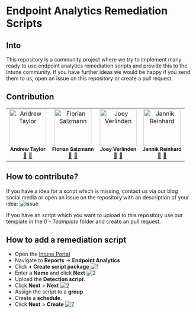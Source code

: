 # Endpoint Analytics Remediation Scripts

## Into
This repository is a community project where we try to implement many ready to use endpoint analytics remediation scripts and provide this to the Intune community. If you have further ideas we would be happy if you send them to us, open an issue on this repository or create a pull request.

## Contribution
<table>
  <tbody>
    <tr>
        <td align="center"><a href="https://github.com/andrew-s-taylor"><img src="https://avatars.githubusercontent.com/u/59832110?v=4" width="100px;" alt="Andrew Taylor"/><br /><sub><b>Andrew Taylor</b></sub></a><br /><a href="https://twitter.com/AndrewTaylor_2" title="Twitter">💬</a> <a href="https://www.linkedin.com/in/andrew-taylor-41707916/" title="LinkedIn">💬</a></td>
        <td align="center"><a href="https://github.com/FlorianSLZ"><img src="https://avatars.githubusercontent.com/u/38555854?v=4" width="100px;" alt="Florian Salzmann"/><br /><sub><b>Florian Salzmann</b></sub></a><br /><a href="https://twitter.com/FlorianSLZ/" title="Twitter">💬</a> <a href="https://www.linkedin.com/in/fsalzmann/" title="LinkedIn">💬</a></td>
        <td align="center"><a href="https://github.com/j0eyv"><img src="https://avatars.githubusercontent.com/u/41282854?v=4" width="100px;" alt="Joey Verlinden"/><br /><sub><b>Joey Verlinden</b></sub></a><br /><a href="https://twitter.com/jvldn1" title="Twitter">💬</a> <a href="https://www.linkedin.com/in/joeyverlinden/" title="LinkedIn">💬</a></td>
        <td align="center"><a href="https://github.com/JayRHa"><img src="https://avatars.githubusercontent.com/u/73911860?v=4" width="100px;" alt="Jannik Reinhard"/><br /><sub><b>Jannik Reinhard</b></sub></a><br /><a href="https://twitter.com/jannik_reinhard" title="Twitter">💬</a> <a href="https://www.linkedin.com/in/jannik-r/" title="LinkedIn">💬</a></td>
  </tbody>
</table>

## How to contribute?
If you have a idea for a script which is missing, contact us via our blog social media or open an issue on the repository with an description of your idea:
![issue](https://github.com/JayRHa/EndpointAnalyticsRemediationScripts/blob/main/.images/submitIdea.png)

If you have an script which you want to upload to this repository use our template in the *0 - Teamplate* folder and create an pull request.

## How to add a remediation script
- Open the [Intune Portal](https://endpoint.microsoft.com/)
- Navigate to **Reports** -> **Endpoint Analytics**
- Click **+ Create script package**
![1](https://github.com/JayRHa/EndpointAnalyticsRemediationScripts/blob/main/.images/1.webp)
- Enter a **Name** and click **Next**
![2](https://github.com/JayRHa/EndpointAnalyticsRemediationScripts/blob/main/.images/2.webp)
- Upload the **Detection script**. 
- Click **Next** > **Next**
![2](https://github.com/JayRHa/EndpointAnalyticsRemediationScripts/blob/main/.images/3.webp)
- Assign the script to a **group**
- Create a **schedule**.
- Click **Next** > **Create**
![2](https://github.com/JayRHa/EndpointAnalyticsRemediationScripts/blob/main/.images/4.webp)
